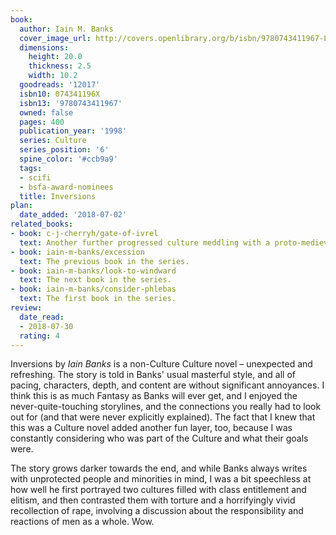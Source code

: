 ```yaml
---
book:
  author: Iain M. Banks
  cover_image_url: http://covers.openlibrary.org/b/isbn/9780743411967-L.jpg
  dimensions:
    height: 20.0
    thickness: 2.5
    width: 10.2
  goodreads: '12017'
  isbn10: 074341196X
  isbn13: '9780743411967'
  owned: false
  pages: 400
  publication_year: '1998'
  series: Culture
  series_position: '6'
  spine_color: '#ccb9a9'
  tags:
  - scifi
  - bsfa-award-nominees
  title: Inversions
plan:
  date_added: '2018-07-02'
related_books:
- book: c-j-cherryh/gate-of-ivrel
  text: Another further progressed culture meddling with a proto-medieval world.
- book: iain-m-banks/excession
  text: The previous book in the series.
- book: iain-m-banks/look-to-windward
  text: The next book in the series.
- book: iain-m-banks/consider-phlebas
  text: The first book in the series.
review:
  date_read:
  - 2018-07-30
  rating: 4
---
```


Inversions by *Iain Banks* is a non-Culture Culture novel – unexpected and refreshing. The story is told in Banks' usual
masterful style, and all of pacing, characters, depth, and content are without significant annoyances. I think this is
as much Fantasy as Banks will ever get, and I enjoyed the never-quite-touching storylines, and the connections you
really had to look out for (and that were never explicitly explained). The fact that I knew that this was a Culture
novel added another fun layer, too, because I was constantly considering who was part of the Culture and what their
goals were.

The story grows darker towards the end, and while Banks always writes with unprotected people and minorities in mind, I
was a bit speechless at how well he first portrayed two cultures filled with class entitlement and elitism, and then
contrasted them with torture and a horrifyingly vivid recollection of rape, involving a discussion about the
responsibility and reactions of men as a whole. Wow.
